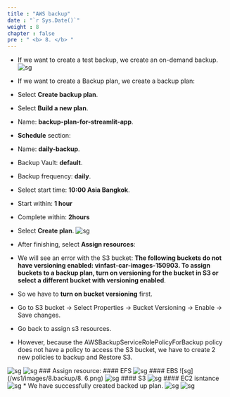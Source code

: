 ```yaml
---
title : "AWS backup"
date : "`r Sys.Date()`"
weight : 8
chapter : false
pre : " <b> 8. </b> "
---
```


* If we want to create a test backup, we create an on-demand backup.
![sg](/ws1/images/8.backup/8.10.png)
* If we want to create a Backup plan, we create a backup plan:
* Select **Create backup plan**.
* Select **Build a new plan**.
* Name: **backup-plan-for-streamlit-app**.
* **Schedule** section:
* Name: **daily-backup**.
* Backup Vault: **default**.
* Backup frequency: **daily**.
* Select start time: **10:00 Asia Bangkok**.
* Start within: **1 hour**
* Complete within: **2hours**
* Select **Create plan**.
![sg](/ws1/images/8.backup/8.9.png)
* After finishing, select **Assign resources**:
* We will see an error with the S3 bucket: **The following buckets do not have versioning enabled: vinfast-car-images-150903. To assign buckets to a backup plan, turn on versioning for the bucket in S3 or select a different bucket with versioning enabled**.

* So we have to **turn on bucket versioning** first.

* Go to S3 bucket -> Select Properties -> Bucket Versioning -> Enable -> Save changes.

* Go back to assign s3 resources.

* However, because the AWSBackupServiceRolePolicyForBackup policy does not have a policy to access the S3 bucket, we have to create 2 new policies to backup and Restore S3.

![sg](/ws1/images/8.backup/8.2.png) ![sg](/ws1/images/8.backup/8.11.png) ### Assign resource: #### EFS ![sg](/ws1/images/8.backup/8.7.png) #### EBS ![sg](/ws1/images/8.backup/8. 6.png) ![sg](/ws1/images/8.backup/8.5.png) #### S3 ![sg](/ws1/images/8.backup/8.8.png) #### EC2 isntance ![sg](/ws1/images/8.backup/8.4.png) * We have successfully created backed up plan.
![sg](/ws1/images/8.backup/8.3.png) ![sg](/ws1/images/8.backup/8.12.png)
